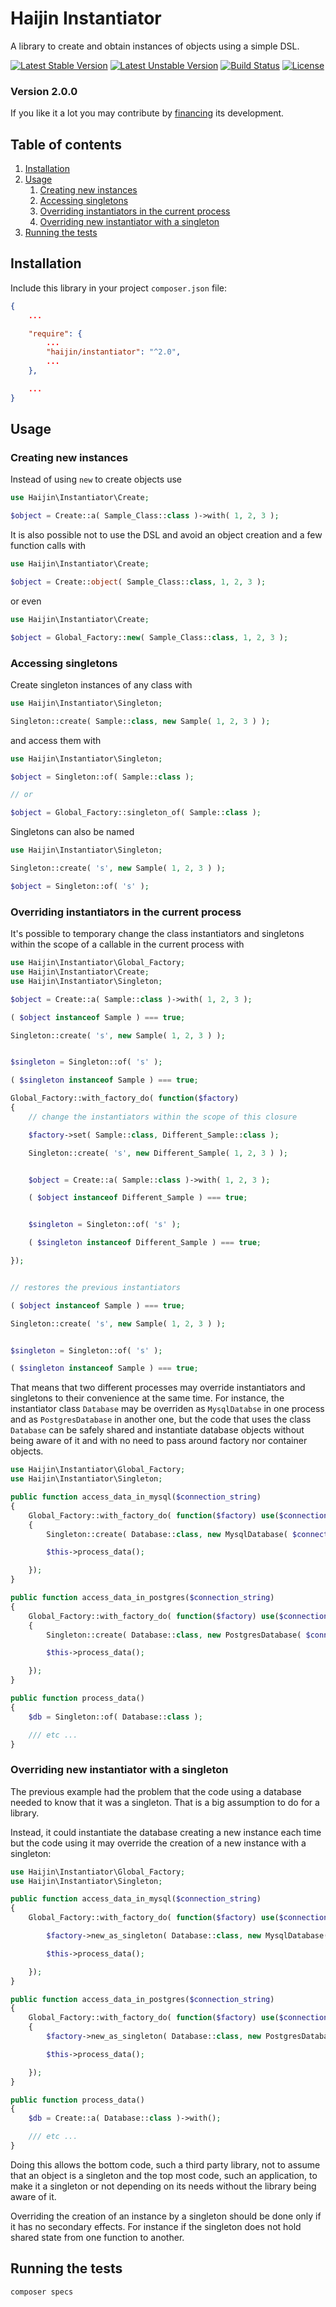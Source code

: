 # Haijin Instantiator

A library to create and obtain instances of objects using a simple DSL.

[![Latest Stable Version](https://poser.pugx.org/haijin/instantiator/version)](https://packagist.org/packages/haijin/instantiator)
[![Latest Unstable Version](https://poser.pugx.org/haijin/instantiator/v/unstable)](https://packagist.org/packages/haijin/instantiator)
[![Build Status](https://travis-ci.org/haijin-development/php-instantiator.svg?branch=master)](https://travis-ci.org/haijin-development/php-instantiator)
[![License](https://poser.pugx.org/haijin/instantiator/license)](https://packagist.org/packages/haijin/instantiator)

### Version 2.0.0

If you like it a lot you may contribute by [financing](https://github.com/haijin-development/support-haijin-development) its development.

## Table of contents

1. [Installation](#c-1)
2. [Usage](#c-2)
    1. [Creating new instances](#c-2-1)
    2. [Accessing singletons](#c-2-2)
    3. [Overriding instantiators in the current process](#c-2-3)
    4. [Overriding new instantiator with a singleton](#c-2-4)
3. [Running the tests](#c-3)

<a name="c-1"></a>
## Installation

Include this library in your project `composer.json` file:

```json
{
    ...

    "require": {
        ...
        "haijin/instantiator": "^2.0",
        ...
    },

    ...
}
```

<a name="c-2"></a>
## Usage

<a name="c-2-1"></a>
### Creating new instances

Instead of using `new` to create objects use

```php
use Haijin\Instantiator\Create;

$object = Create::a( Sample_Class::class )->with( 1, 2, 3 );
```

It is also possible not to use the DSL and avoid an object creation and a few function calls with

```php
use Haijin\Instantiator\Create;

$object = Create::object( Sample_Class::class, 1, 2, 3 );
```

or even

```php
use Haijin\Instantiator\Create;

$object = Global_Factory::new( Sample_Class::class, 1, 2, 3 );
```

<a name="c-2-2"></a>
### Accessing singletons

Create singleton instances of any class with

```php
use Haijin\Instantiator\Singleton;

Singleton::create( Sample::class, new Sample( 1, 2, 3 ) );
```

and access them with

```php
use Haijin\Instantiator\Singleton;

$object = Singleton::of( Sample::class );

// or

$object = Global_Factory::singleton_of( Sample::class );
```

Singletons can also be named

```php
use Haijin\Instantiator\Singleton;

Singleton::create( 's', new Sample( 1, 2, 3 ) );

$object = Singleton::of( 's' );
```

<a name="c-2-3"></a>
### Overriding instantiators in the current process

It's possible to temporary change the class instantiators and singletons within the scope of a callable in the current process with

```php
use Haijin\Instantiator\Global_Factory;
use Haijin\Instantiator\Create;
use Haijin\Instantiator\Singleton;

$object = Create::a( Sample::class )->with( 1, 2, 3 );

( $object instanceof Sample ) === true;

Singleton::create( 's', new Sample( 1, 2, 3 ) );


$singleton = Singleton::of( 's' );

( $singleton instanceof Sample ) === true;

Global_Factory::with_factory_do( function($factory) 
{
    // change the instantiators within the scope of this closure

    $factory->set( Sample::class, Different_Sample::class );

    Singleton::create( 's', new Different_Sample( 1, 2, 3 ) );


    $object = Create::a( Sample::class )->with( 1, 2, 3 );

    ( $object instanceof Different_Sample ) === true;


    $singleton = Singleton::of( 's' );

    ( $singleton instanceof Different_Sample ) === true;

});


// restores the previous instantiators

( $object instanceof Sample ) === true;

Singleton::create( 's', new Sample( 1, 2, 3 ) );


$singleton = Singleton::of( 's' );

( $singleton instanceof Sample ) === true;
```

That means that two different processes may override instantiators and singletons to their convenience at the same time. For instance, the instantiator class `Database` may be overriden as `MysqlDatabse` in one process and as `PostgresDatabase` in another one, but the code that uses the class `Database` can be safely shared and instantiate database objects without being aware of it and with no need to pass around factory nor container objects.

```php
use Haijin\Instantiator\Global_Factory;
use Haijin\Instantiator\Singleton;

public function access_data_in_mysql($connection_string)
{
    Global_Factory::with_factory_do( function($factory) use($connection_string)
    {
        Singleton::create( Database::class, new MysqlDatabase( $connection_string ) );

        $this->process_data();

    });
}

public function access_data_in_postgres($connection_string)
{
    Global_Factory::with_factory_do( function($factory) use($connection_string)
    {
        Singleton::create( Database::class, new PostgresDatabase( $connection_string ) );

        $this->process_data();

    });
}

public function process_data()
{
    $db = Singleton::of( Database::class );

    /// etc ...
}
```

<a name="c-2-4"></a>
### Overriding new instantiator with a singleton

The previous example had the problem that the code using a database needed to know that it was a singleton. That is a big assumption to do for a library.

Instead, it could instantiate the database creating a new instance each time but the code using it may override the creation of a new instance with a singleton:

```php
use Haijin\Instantiator\Global_Factory;
use Haijin\Instantiator\Singleton;

public function access_data_in_mysql($connection_string)
{
    Global_Factory::with_factory_do( function($factory) use($connection_string) {

        $factory->new_as_singleton( Database::class, new MysqlDatabase( $connection_string ) );

        $this->process_data();

    });
}

public function access_data_in_postgres($connection_string)
{
    Global_Factory::with_factory_do( function($factory) use($connection_string)
    {
        $factory->new_as_singleton( Database::class, new PostgresDatabase( $connection_string ) );

        $this->process_data();

    });
}

public function process_data()
{
    $db = Create::a( Database::class )->with();

    /// etc ...
}
```

Doing this allows the bottom code, such a third party library, not to assume that an object is a singleton and the top most code, such an application, to make it a singleton or not depending on its needs without the library being aware of it.

Overriding the creation of an instance by a singleton should be done only if it has no secondary effects. For instance if the singleton does not hold shared state from one function to another.

<a name="c-3"></a>
## Running the tests

```
composer specs
```